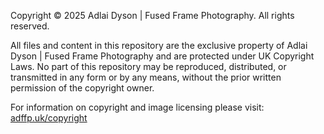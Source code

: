 Copyright © 2025 Adlai Dyson | Fused Frame Photography. All rights reserved.

All files and content in this repository are the exclusive property of Adlai Dyson | Fused Frame Photography and are protected under UK Copyright Laws. No part of this repository may be reproduced, distributed, or transmitted in any form or by any means, without the prior written permission of the copyright owner.

For information on copyright and image licensing please visit: [adffp.uk/copyright](https://adffp.uk/copyright)